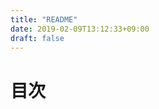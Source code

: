 ```yaml
---
title: "README"
date: 2019-02-09T13:12:33+09:00
draft: false
---
```


# 目次
<!-- START doctoc -->
<!-- END doctoc -->
